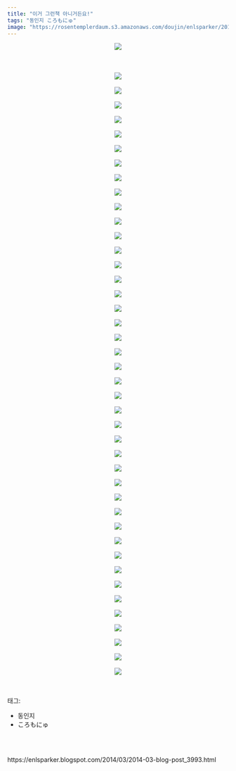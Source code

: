 ```yaml
---
title: "이거 그런책 아니거든요!"
tags: "동인지 ころもにゅ"
image: "https://rosentemplerdaum.s3.amazonaws.com/doujin/enlsparker/2014-03-blog-post_3993/001.png"
---
```

<div class="article">
<div class="post-body entry-content" id="post-body-3366610690088678036" itemprop="description articleBody">
<div class="separator" style="clear: both; text-align: center;">
<img src="{{ site.imgserver10 }}/enlsparker/2014-03-blog-post_3993/001.png"/></div>
<br/>
<a name="more"></a><br/>
<br/>
<div class="separator" style="clear: both; text-align: center;">
<img src="{{ site.imgserver10 }}/enlsparker/2014-03-blog-post_3993/002.png"/></div>
<br/>
<div class="separator" style="clear: both; text-align: center;">
<img src="{{ site.imgserver10 }}/enlsparker/2014-03-blog-post_3993/003.png"/></div>
<br/>
<div class="separator" style="clear: both; text-align: center;">
<img src="{{ site.imgserver10 }}/enlsparker/2014-03-blog-post_3993/004.png"/></div>
<br/>
<div class="separator" style="clear: both; text-align: center;">
<img src="{{ site.imgserver10 }}/enlsparker/2014-03-blog-post_3993/005.png"/></div>
<br/>
<div class="separator" style="clear: both; text-align: center;">
<img src="{{ site.imgserver10 }}/enlsparker/2014-03-blog-post_3993/006.png"/></div>
<br/>
<div class="separator" style="clear: both; text-align: center;">
<img src="{{ site.imgserver10 }}/enlsparker/2014-03-blog-post_3993/007.png"/></div>
<br/>
<div class="separator" style="clear: both; text-align: center;">
<img src="{{ site.imgserver10 }}/enlsparker/2014-03-blog-post_3993/008.png"/></div>
<br/>
<div class="separator" style="clear: both; text-align: center;">
<img src="{{ site.imgserver10 }}/enlsparker/2014-03-blog-post_3993/009.png"/></div>
<br/>
<div class="separator" style="clear: both; text-align: center;">
<img src="{{ site.imgserver10 }}/enlsparker/2014-03-blog-post_3993/010.png"/></div>
<br/>
<div class="separator" style="clear: both; text-align: center;">
<img src="{{ site.imgserver10 }}/enlsparker/2014-03-blog-post_3993/011.png"/></div>
<br/>
<div class="separator" style="clear: both; text-align: center;">
<img src="{{ site.imgserver10 }}/enlsparker/2014-03-blog-post_3993/012.png"/></div>
<br/>
<div class="separator" style="clear: both; text-align: center;">
<img src="{{ site.imgserver10 }}/enlsparker/2014-03-blog-post_3993/013.png"/></div>
<br/>
<div class="separator" style="clear: both; text-align: center;">
<img src="{{ site.imgserver10 }}/enlsparker/2014-03-blog-post_3993/014.png"/></div>
<br/>
<div class="separator" style="clear: both; text-align: center;">
<img src="{{ site.imgserver10 }}/enlsparker/2014-03-blog-post_3993/015.png"/></div>
<br/>
<div class="separator" style="clear: both; text-align: center;">
<img src="{{ site.imgserver10 }}/enlsparker/2014-03-blog-post_3993/016.png"/></div>
<br/>
<div class="separator" style="clear: both; text-align: center;">
<img src="{{ site.imgserver10 }}/enlsparker/2014-03-blog-post_3993/017.png"/></div>
<br/>
<div class="separator" style="clear: both; text-align: center;">
<img src="{{ site.imgserver10 }}/enlsparker/2014-03-blog-post_3993/018.png"/></div>
<br/>
<div class="separator" style="clear: both; text-align: center;">
<img src="{{ site.imgserver10 }}/enlsparker/2014-03-blog-post_3993/019.png"/></div>
<br/>
<div class="separator" style="clear: both; text-align: center;">
<img src="{{ site.imgserver10 }}/enlsparker/2014-03-blog-post_3993/020.png"/></div>
<br/>
<div class="separator" style="clear: both; text-align: center;">
<img src="{{ site.imgserver10 }}/enlsparker/2014-03-blog-post_3993/021.png"/></div>
<br/>
<div class="separator" style="clear: both; text-align: center;">
<img src="{{ site.imgserver10 }}/enlsparker/2014-03-blog-post_3993/022.png"/></div>
<br/>
<div class="separator" style="clear: both; text-align: center;">
<img src="{{ site.imgserver10 }}/enlsparker/2014-03-blog-post_3993/023.png"/></div>
<br/>
<div class="separator" style="clear: both; text-align: center;">
<img src="{{ site.imgserver10 }}/enlsparker/2014-03-blog-post_3993/024.png"/></div>
<br/>
<div class="separator" style="clear: both; text-align: center;">
<img src="{{ site.imgserver10 }}/enlsparker/2014-03-blog-post_3993/025.png"/></div>
<br/>
<div class="separator" style="clear: both; text-align: center;">
<img src="{{ site.imgserver10 }}/enlsparker/2014-03-blog-post_3993/026.png"/></div>
<br/>
<div class="separator" style="clear: both; text-align: center;">
<img src="{{ site.imgserver10 }}/enlsparker/2014-03-blog-post_3993/027.png"/></div>
<br/>
<div class="separator" style="clear: both; text-align: center;">
<img src="{{ site.imgserver10 }}/enlsparker/2014-03-blog-post_3993/028.png"/></div>
<br/>
<div class="separator" style="clear: both; text-align: center;">
<img src="{{ site.imgserver10 }}/enlsparker/2014-03-blog-post_3993/029.png"/></div>
<br/>
<div class="separator" style="clear: both; text-align: center;">
<img src="{{ site.imgserver10 }}/enlsparker/2014-03-blog-post_3993/030.png"/></div>
<br/>
<div class="separator" style="clear: both; text-align: center;">
<img src="{{ site.imgserver10 }}/enlsparker/2014-03-blog-post_3993/031.png"/></div>
<br/>
<div class="separator" style="clear: both; text-align: center;">
<img src="{{ site.imgserver10 }}/enlsparker/2014-03-blog-post_3993/032.png"/></div>
<br/>
<div class="separator" style="clear: both; text-align: center;">
<img src="{{ site.imgserver10 }}/enlsparker/2014-03-blog-post_3993/033.png"/></div>
<br/>
<div class="separator" style="clear: both; text-align: center;">
<img src="{{ site.imgserver10 }}/enlsparker/2014-03-blog-post_3993/034.png"/></div>
<br/>
<div class="separator" style="clear: both; text-align: center;">
<img src="{{ site.imgserver10 }}/enlsparker/2014-03-blog-post_3993/035.png"/></div>
<br/>
<div class="separator" style="clear: both; text-align: center;">
<img src="{{ site.imgserver10 }}/enlsparker/2014-03-blog-post_3993/036.png"/></div>
<br/>
<div class="separator" style="clear: both; text-align: center;">
<img src="{{ site.imgserver10 }}/enlsparker/2014-03-blog-post_3993/037.png"/></div>
<br/>
<div class="separator" style="clear: both; text-align: center;">
<img src="{{ site.imgserver10 }}/enlsparker/2014-03-blog-post_3993/038.png"/></div>
<br/>
<div class="separator" style="clear: both; text-align: center;">
<img src="{{ site.imgserver10 }}/enlsparker/2014-03-blog-post_3993/039.png"/></div>
<br/>
<div class="separator" style="clear: both; text-align: center;">
<img src="{{ site.imgserver10 }}/enlsparker/2014-03-blog-post_3993/040.png"/></div>
<br/>
<div class="separator" style="clear: both; text-align: center;">
<img src="{{ site.imgserver10 }}/enlsparker/2014-03-blog-post_3993/041.png"/></div>
<br/>
<div class="separator" style="clear: both; text-align: center;">
<img src="{{ site.imgserver10 }}/enlsparker/2014-03-blog-post_3993/042.png"/></div>
<br/>
<div class="separator" style="clear: both; text-align: center;">
<img src="{{ site.imgserver10 }}/enlsparker/2014-03-blog-post_3993/043.png"/></div>
<br/>
<div style="clear: both;"></div>
</div></div><br/>
<div class="tagTrail">
<p>태그: </p>
<ul>
<li>동인지</li>
<li>ころもにゅ</li>
</ul>
</div><br/>

<br/>
<p id="refer">https://enlsparker.blogspot.com/2014/03/2014-03-blog-post_3993.html</p>
<br/>

